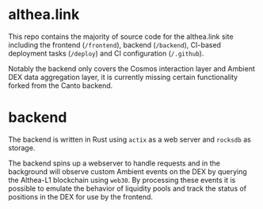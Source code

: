 # althea.link

This repo contains the majority of source code for the althea.link site including the frontend (`/frontend`), backend (`/backend`), CI-based deployment tasks (`/deploy`) and CI configuration (`/.github`).

Notably the backend only covers the Cosmos interaction layer and Ambient DEX data aggregation layer, it is currently missing certain functionality forked from the Canto backend.

# backend

The backend is written in Rust using `actix` as a web server and `rocksdb` as storage.

The backend spins up a webserver to handle requests and in the background will observe custom Ambient events on the DEX by querying the Althea-L1 blockchain using `web30`. By processing these events it is possible to emulate the behavior of liquidity pools and track the status of positions in the DEX for use by the frontend.